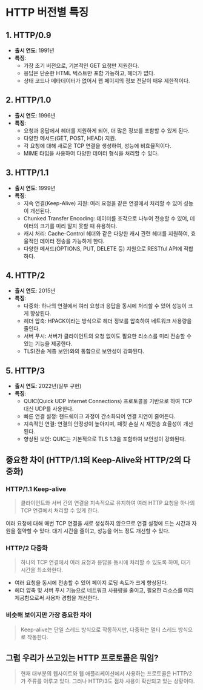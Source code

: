 # HTTP 버전별 특징

## 1. HTTP/0.9
- **출시 연도**: 1991년
- **특징**:
  - 가장 초기 버전으로, 기본적인 GET 요청만 지원한다.
  - 응답은 단순한 HTML 텍스트만 포함 가능하고, 헤더가 없다.
  - 상태 코드나 메타데이터가 없어서 웹 페이지의 정보 전달이 매우 제한적이다.

## 2. HTTP/1.0
- **출시 연도**: 1996년
- **특징**:
  - 요청과 응답에서 헤더를 지원하게 되어, 더 많은 정보를 포함할 수 있게 된다.
  - 다양한 메서드(GET, POST, HEAD) 지원.
  - 각 요청에 대해 새로운 TCP 연결을 생성하여, 성능에 비효율적이다.
  - MIME 타입을 사용하여 다양한 데이터 형식을 처리할 수 있다.

## 3. HTTP/1.1
- **출시 연도**: 1999년
- **특징**:
  - 지속 연결(Keep-Alive) 지원: 여러 요청을 같은 연결에서 처리할 수 있어 성능이 개선된다.
  - Chunked Transfer Encoding: 데이터를 조각으로 나누어 전송할 수 있어, 데이터의 크기를 미리 알지 못할 때 유용하다.
  - 캐시 처리: Cache-Control 헤더와 같은 다양한 캐시 관련 헤더를 지원하여, 효율적인 데이터 전송을 가능하게 한다.
  - 다양한 메서드(OPTIONS, PUT, DELETE 등) 지원으로 RESTful API에 적합하다.

## 4. HTTP/2
- **출시 연도**: 2015년
- **특징**:
  - 다중화: 하나의 연결에서 여러 요청과 응답을 동시에 처리할 수 있어 성능이 크게 향상된다.
  - 헤더 압축: HPACK이라는 방식으로 헤더 정보를 압축하여 네트워크 사용량을 줄인다.
  - 서버 푸시: 서버가 클라이언트의 요청 없이도 필요한 리소스를 미리 전송할 수 있는 기능을 제공한다.
  - TLS(전송 계층 보안)와의 통합으로 보안성이 강화된다.

## 5. HTTP/3
- **출시 연도**: 2022년(일부 구현)
- **특징**:
  - QUIC(Quick UDP Internet Connections) 프로토콜을 기반으로 하여 TCP 대신 UDP를 사용한다.
  - 빠른 연결 설정: 핸드쉐이크 과정이 간소화되어 연결 지연이 줄어든다.
  - 지속적인 연결: 연결의 안정성이 높아지며, 패킷 손실 시 재전송 효율성이 개선된다.
  - 향상된 보안: QUIC는 기본적으로 TLS 1.3을 포함하여 보안성이 강화된다.


## 중요한 차이 (HTTP/1.1의 Keep-Alive와 HTTP/2의 다중화)

### HTTP/1.1 Keep-alive

> 클라이언트와 서버 간의 연결을 지속적으로 유지하여 여러 HTTP 요청을 하나의 TCP 연결에서 처리할 수 있게 한다.

여러 요청에 대해 매번 TCP 연결을 새로 생성하지 않으므로 연결 설정에 드는 시간과 자원을 절약할 수 있다.
대기 시간을 줄이고, 성능을 어느 정도 개선할 수 있다.

### HTTP/2 다중화

> 하나의 TCP 연결에서 여러 요청과 응답을 동시에 처리할 수 있도록 하여, 대기 시간을 최소화한다.

- 여러 요청을 동시에 전송할 수 있어 페이지 로딩 속도가 크게 향상된다.
- 헤더 압축 및 서버 푸시 기능으로 네트워크 사용량을 줄이고, 필요한 리소스를 미리 제공함으로써 사용자 경험을 개선한다.

### 비슷해 보이지만 가장 중요한 차이

> Keep-alive는 단일 스레드 방식으로 작동하지만, 다중화는 멀티 스레드 방식으로 작동한다.

## 그럼 우리가 쓰고있는 HTTP 프로토콜은 뭐임?

> 현재 대부분의 웹사이트와 웹 애플리케이션에서 사용하는 프로토콜은 HTTP/2가 주류를 이루고 있다. 그러나 HTTP/3도 점차 사용이 확산되고 있는 상황이다.